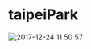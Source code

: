 # taipeiPark

![2017-12-24 11 50 57](https://user-images.githubusercontent.com/17377016/34324128-c433211a-e8a0-11e7-93a7-503be4d702f9.png)
